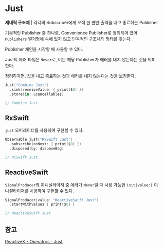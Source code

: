 # Just

**제네릭 구조체** | 각각의 Subscriber에게 오직 한 번만 출력을 내고 종료하는 Publisher

기본적인 Publisher 중 하나로, Convenience Publisher로 정의되어 있어 `Publishers` 열거형에 속해 있지 않고 단독적인 구조체의 형태를 갖는다.

Publisher 체인을 시작할 때 사용할 수 있다.

Just의 에러 타입은 `Never`로, 이는 해당 Publisher가 에러를 내지 않는다는 것을 의미한다.

정리하자면, 값을 내고 종료하는 것과 에러를 내지 않는다는 것을 보장한다.

```swift
Just("Combine Just")
  .sink(receiveValue: { print($0) })
  .store(in: &cancellables)

// Combine Just
```

## RxSwift

`just` 오퍼레이터를 사용하여 구현할 수 있다.

```swift
Observable.just("RxSwift Just")
  .subscribe(onNext: { print($0) })
  .disposed(by: disposeBag)

// RxSwift Just
```

## ReactiveSwift

`SignalProducer`의 이니셜라이저 중 에러가 `Never`일 때 사용 가능한 `init(value:)` 이니셜라이저를 사용하여 구현할 수 있다.

```swift
SignalProducer(value: "ReactiveSwift Just")
  .startWithValues { print($0) }

// ReactiveSwift Just
```

## 참고

[ReactiveX - Operators - Just](http://reactivex.io/documentation/operators/just.html)

